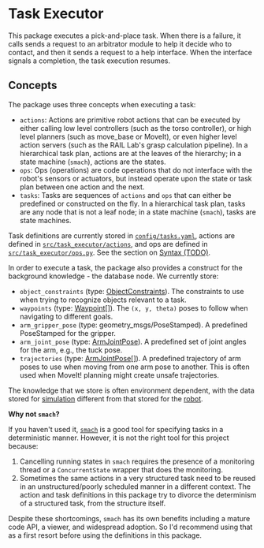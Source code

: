 # Task Executor

This package executes a pick-and-place task. When there is a failure, it calls sends a request to an arbitrator module to help it decide who to contact, and then it sends a request to a help interface. When the interface signals a completion, the task execution resumes.


## Concepts

The package uses three concepts when executing a task:

- `actions`: Actions are primitive robot actions that can be executed by either calling low level controllers (such as the torso controller), or high level planners (such as move_base or MoveIt), or even higher level action servers (such as the RAIL Lab's grasp calculation pipeline). In a hierarchical task plan, actions are at the leaves of the hierarchy; in a state machine (`smach`), actions are the states.
- `ops`: Ops (operations) are code operations that do not interface with the robot's sensors or actuators, but instead operate upon the state or task plan between one action and the next.
- `tasks`: Tasks are sequences of `actions` and `ops` that can either be predefined or constructed on the fly. In a hierarchical task plan, tasks are any node that is not a leaf node; in a state machine (`smach`), tasks are state machines.

Task definitions are currently stored in [`config/tasks.yaml`](config/tasks.yaml), actions are defined in [`src/task_executor/actions`](src/task_executor/actions), and ops are defined in [`src/task_executor/ops.py`](src/task_executor/ops.py). See the section on [Syntax (TODO)](#syntax).

In order to execute a task, the package also provides a construct for the background knowledge - the database node. We currently store:

- `object_constraints` (type: [ObjectConstraints](msg/ObjectConstraints.msg)). The constraints to use when trying to recognize objects relevant to a task.
- `waypoints` (type: [Waypoint](msg/Waypoint.msg)[]). The `(x, y, theta)` poses to follow when navigating to different goals.
- `arm_gripper_pose` (type: geometry_msgs/PoseStamped). A predefined PoseStamped for the gripper.
- `arm_joint_pose` (type: [ArmJointPose](msg/ArmJointPose.msg)). A predefined set of joint angles for the arm, e.g., the tuck pose.
- `trajectories` (type: [ArmJointPose](msg/ArmJointPose.msg)[]). A predefined trajectory of arm poses to use when moving from one arm pose to another. This is often used when MoveIt! planning might create unsafe trajectories.

The knowledge that we store is often environment dependent, with the data stored for [simulation](config/simulation.yaml) different from that stored for the [robot](config/robot.yaml).

**Why not `smach`?**

If you haven't used it, [`smach`](http://wiki.ros.org/smach) is a good tool for specifying tasks in a deterministic manner. However, it is not the right tool for this project because:

1. Cancelling running states in `smach` requires the presence of a monitoring thread or a `ConcurrentState` wrapper that does the monitoring.
1. Sometimes the same actions in a very structured task need to be reused in an unstructured/poorly scheduled manner in a different context. The action and task definitions in this package try to divorce the determinism of a structured task, from the structure itself.

Despite these shortcomings, `smach` has its own benefits including a mature code API, a viewer, and widespread adoption. So I'd recommend using that as a first resort before using the definitions in this package.
